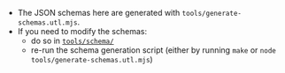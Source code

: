 - The JSON schemas here are generated with `tools/generate-schemas.utl.mjs`.
- If you need to modify the schemas:
  - do so in [`tools/schema/`](../../tools/schema)
  - re-run the schema generation script (either by running `make` or
    `node tools/generate-schemas.utl.mjs`)
